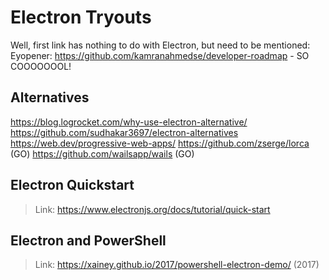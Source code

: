 # Electron Tryouts

Well, first link has nothing to do with Electron, but need to be mentioned:
Eyopener: https://github.com/kamranahmedse/developer-roadmap - SO COOOOOOOL!

## Alternatives

https://blog.logrocket.com/why-use-electron-alternative/
https://github.com/sudhakar3697/electron-alternatives
https://web.dev/progressive-web-apps/
https://github.com/zserge/lorca (GO)
https://github.com/wailsapp/wails (GO)

## Electron Quickstart

> Link: https://www.electronjs.org/docs/tutorial/quick-start

## Electron and PowerShell

> Link: https://xainey.github.io/2017/powershell-electron-demo/ (2017)
